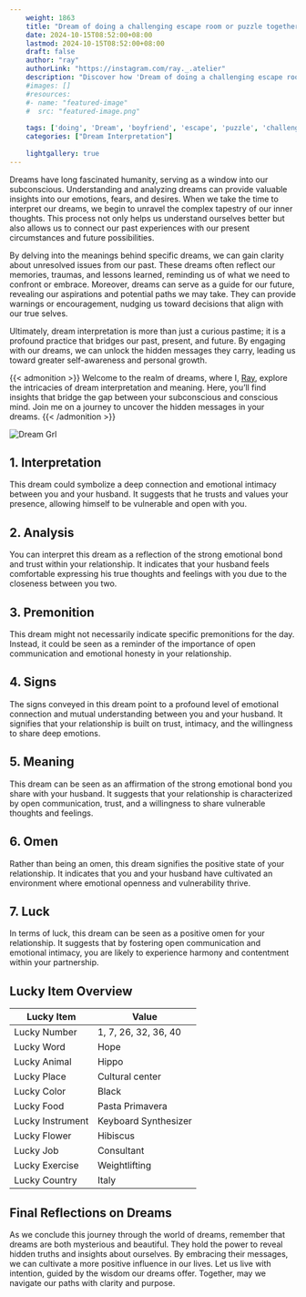 ```yaml
---
    weight: 1863
    title: "Dream of doing a challenging escape room or puzzle together with your boyfriend"  # Assuming 'title' column exists
    date: 2024-10-15T08:52:00+08:00
    lastmod: 2024-10-15T08:52:00+08:00
    draft: false
    author: "ray"
    authorLink: "https://instagram.com/ray._.atelier"
    description: "Discover how 'Dream of doing a challenging escape room or puzzle together with your boyfriend' can interpret your future and uncover its significant meanings in your life."
    #images: []
    #resources:
    #- name: "featured-image"
    #  src: "featured-image.png"
    
    tags: ['doing', 'Dream', 'boyfriend', 'escape', 'puzzle', 'challenging', 'room', 'together']
    categories: ["Dream Interpretation"]
    
    lightgallery: true
---
```

    
Dreams have long fascinated humanity, serving as a window into our subconscious. Understanding and analyzing dreams can provide valuable insights into our emotions, fears, and desires. When we take the time to interpret our dreams, we begin to unravel the complex tapestry of our inner thoughts. This process not only helps us understand ourselves better but also allows us to connect our past experiences with our present circumstances and future possibilities.

By delving into the meanings behind specific dreams, we can gain clarity about unresolved issues from our past. These dreams often reflect our memories, traumas, and lessons learned, reminding us of what we need to confront or embrace. Moreover, dreams can serve as a guide for our future, revealing our aspirations and potential paths we may take. They can provide warnings or encouragement, nudging us toward decisions that align with our true selves.

Ultimately, dream interpretation is more than just a curious pastime; it is a profound practice that bridges our past, present, and future. By engaging with our dreams, we can unlock the hidden messages they carry, leading us toward greater self-awareness and personal growth.

{{< admonition >}}
Welcome to the realm of dreams, where I, [Ray](https://instagram.com/ray._.atelier), explore the intricacies of dream interpretation and meaning. Here, you’ll find insights that bridge the gap between your subconscious and conscious mind. Join me on a journey to uncover the hidden messages in your dreams.
{{< /admonition >}}

![Dream Grl](https://cdn.pixabay.com/photo/2017/11/02/03/35/gothic-2910057_1280.jpg "Dream Grl")

## 1. Interpretation
 This dream could symbolize a deep connection and emotional intimacy between you and your husband. It suggests that he trusts and values your presence, allowing himself to be vulnerable and open with you.

## 2. Analysis
 You can interpret this dream as a reflection of the strong emotional bond and trust within your relationship. It indicates that your husband feels comfortable expressing his true thoughts and feelings with you due to the closeness between you two.

## 3. Premonition
 This dream might not necessarily indicate specific premonitions for the day. Instead, it could be seen as a reminder of the importance of open communication and emotional honesty in your relationship.

## 4. Signs
 The signs conveyed in this dream point to a profound level of emotional connection and mutual understanding between you and your husband. It signifies that your relationship is built on trust, intimacy, and the willingness to share deep emotions.

## 5. Meaning
 This dream can be seen as an affirmation of the strong emotional bond you share with your husband. It suggests that your relationship is characterized by open communication, trust, and a willingness to share vulnerable thoughts and feelings.

## 6. Omen
 Rather than being an omen, this dream signifies the positive state of your relationship. It indicates that you and your husband have cultivated an environment where emotional openness and vulnerability thrive.

## 7. Luck
 In terms of luck, this dream can be seen as a positive omen for your relationship. It suggests that by fostering open communication and emotional intimacy, you are likely to experience harmony and contentment within your partnership.

## Lucky Item Overview
| Lucky Item          | Value              |
|---------------|--------------------|
| Lucky Number        | 1, 7, 26, 32, 36, 40  |
| Lucky Word          | Hope |
| Lucky Animal        | Hippo |
| Lucky Place         | Cultural center     |
| Lucky Color         | Black     |
| Lucky Food          | Pasta Primavera      |
| Lucky Instrument    | Keyboard Synthesizer |
| Lucky Flower        | Hibiscus    |
| Lucky Job           | Consultant       |
| Lucky Exercise      | Weightlifting  |
| Lucky Country       | Italy    |


##  Final Reflections on Dreams

As we conclude this journey through the world of dreams, remember that dreams are both mysterious and beautiful. They hold the power to reveal hidden truths and insights about ourselves. By embracing their messages, we can cultivate a more positive influence in our lives. Let us live with intention, guided by the wisdom our dreams offer. Together, may we navigate our paths with clarity and purpose.
